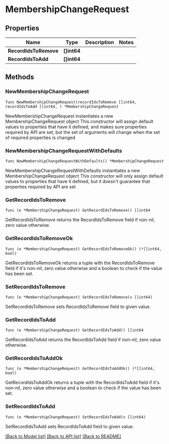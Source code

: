 # MembershipChangeRequest

## Properties

Name | Type | Description | Notes
------------ | ------------- | ------------- | -------------
**RecordIdsToRemove** | **[]int64** |  | 
**RecordIdsToAdd** | **[]int64** |  | 

## Methods

### NewMembershipChangeRequest

`func NewMembershipChangeRequest(recordIdsToRemove []int64, recordIdsToAdd []int64, ) *MembershipChangeRequest`

NewMembershipChangeRequest instantiates a new MembershipChangeRequest object
This constructor will assign default values to properties that have it defined,
and makes sure properties required by API are set, but the set of arguments
will change when the set of required properties is changed

### NewMembershipChangeRequestWithDefaults

`func NewMembershipChangeRequestWithDefaults() *MembershipChangeRequest`

NewMembershipChangeRequestWithDefaults instantiates a new MembershipChangeRequest object
This constructor will only assign default values to properties that have it defined,
but it doesn't guarantee that properties required by API are set

### GetRecordIdsToRemove

`func (o *MembershipChangeRequest) GetRecordIdsToRemove() []int64`

GetRecordIdsToRemove returns the RecordIdsToRemove field if non-nil, zero value otherwise.

### GetRecordIdsToRemoveOk

`func (o *MembershipChangeRequest) GetRecordIdsToRemoveOk() (*[]int64, bool)`

GetRecordIdsToRemoveOk returns a tuple with the RecordIdsToRemove field if it's non-nil, zero value otherwise
and a boolean to check if the value has been set.

### SetRecordIdsToRemove

`func (o *MembershipChangeRequest) SetRecordIdsToRemove(v []int64)`

SetRecordIdsToRemove sets RecordIdsToRemove field to given value.


### GetRecordIdsToAdd

`func (o *MembershipChangeRequest) GetRecordIdsToAdd() []int64`

GetRecordIdsToAdd returns the RecordIdsToAdd field if non-nil, zero value otherwise.

### GetRecordIdsToAddOk

`func (o *MembershipChangeRequest) GetRecordIdsToAddOk() (*[]int64, bool)`

GetRecordIdsToAddOk returns a tuple with the RecordIdsToAdd field if it's non-nil, zero value otherwise
and a boolean to check if the value has been set.

### SetRecordIdsToAdd

`func (o *MembershipChangeRequest) SetRecordIdsToAdd(v []int64)`

SetRecordIdsToAdd sets RecordIdsToAdd field to given value.



[[Back to Model list]](../README.md#documentation-for-models) [[Back to API list]](../README.md#documentation-for-api-endpoints) [[Back to README]](../README.md)


